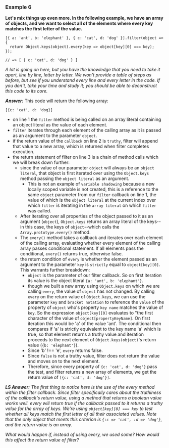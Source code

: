 ### Example 6 ###
**Let's mix things up even more. In the following example, we have an array of objects, and we want to select all of the elements where every key matches the first letter of the value.**
```
[{ a: 'ant', b: 'elephant' }, { c: 'cat', d: 'dog' }].filter(object => {
  return Object.keys(object).every(key => object[key][0] === key);
});

// => [ { c: 'cat', d: 'dog' } ]
```
*A lot is going on here, but you have the knowledge that you need to take it apart, line by line, letter by letter. We won't provide a table of steps as before, but see if you understand every line and every letter in the code. If you don't, take your time and study it; you should be able to deconstruct this code to its core.*

***Answer:***
This code will return the following array:
```
[{c: 'cat', d: 'dog}]
```

- on line 1 the `filter` method is being called on an array literal containing an object literal as the value of each element.
- `filter` iterates through each element of the calling array as it is passed as an argument to the parameter `object`.
- if the return value of the `callback` on line 2 is `truthy`, filter will append that value to a new array, which is returned when filter completes execution.
- the return statement of filter on line 3 is a chain of method calls which we will break down further:
  - since the value of our parameter `object` will always be an `object literal`, that object is first iterated over using the `Object.keys` method passing the `object literal` as an argument.
    - This is not an example of `variable shadowing` because a new locally scoped variable is not created, this is a reference to the same `object` parameter from our `filter` callback on line 1, the value of which is the `object literal` at the current index over which `filter` is iterating in the `array literal` on which `filter` was called.
  - After iterating over all properties of the object passed to it as an argument (`object`), `Object.keys` returns an array literal of the keys--in this case, the keys of `object`--which calls the `Array.prototype.every()` method.
  - The `every()` method takes a callback and iterates over each element of the calling array, evaluating whether every element of the calling array passes conditional statement. If all elements pass the conditional, `every()` returns true, otherwise false.
  - the return condition of `every` is whether the element passed as an argument to the parameter `key` is `strictly` equal to `object[key][0]`.  This warrants further breakdown:
    - `object` is the parameter of our filter callback.  So on first iteration its value is the object literal `{a: 'ant', b: 'elephant'}`.
    - though we built a new array using `Object.keys` on which we are calling `every`, the value of `object` has not changed.  By calling `every` on the return value of `Object.keys`, we can use the parameter `key` and `bracket notation` to reference the `value` of the property of `object` who's property `key name` matches the value of `key`.  So the expression `object[key][0]` evaluates to "the first character of the value of `object[propertyKeyName]`.  On first iteration this would be 'a' of the value 'ant'.  The conditional then compares if 'a' is strictly equivalent to the key name 'a' which is true, so that element returns a truthy value and iteration proceeds to the next element of `Object.keys(object)`'s return value (`{b: 'elephant'}`).
    - Since 'b' !== 'e', `every` returns false.
    - Since `false` is not a truthy value, filter does not return the value and moves on to the next element.
    - Therefore, since every property of `{c: 'cat', d: 'dog'}` pass the test, and filter returns a new array of elements, we get the return value of `[{c: 'cat', d: 'dog'}]`.

***LS Answer:***
*The first thing to notice here is the use of the every method within the filter callback. Since filter specifically cares about the truthiness of the callback's return value, using a method that returns a boolean value works well. every will return true if the callback passed to it returns a truthy value for the array of keys. We're using `object[key][0] === key` to test whether all keys match the first letter of all their associated values. Note that the only object that meets this criterion is `{:c => 'cat', :d => 'dog'}`, and the return value is an array.*

*What would happen if, instead of using every, we used some? How would this affect the return value of filter?*

